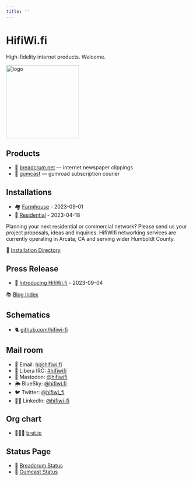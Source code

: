 ```yaml
---
title: ''
---
```

# HifiWi.fi

High-fidelity internet products. Welcome.

<img height='200' width='200' src='./media/logo.jpeg' alt='logo'>

## Products

- 🥖 [breadcrum.net](https://breadcrum.net) — internet newspaper clippings
- 📡 [gumcast](https://gumcast.com) — gumroad subscription courier

## Installations

- 🏘️ [Farmhouse](./installations/2023/09-01-farmhouse/) - 2023-09-01
- 🏡 [Residential](./installations/2023/04-18-residential/) - 2023-04-18

Planning your next residential or commercial network?
Please send us your project proposals, ideas and inquiries.
HifiWifi networking services are currently operating in Arcata, CA and serving wider Humboldt County.

🚧 [Installation Directory](./installations/)

## Press Release

- 👋 [Introducing HifiWi.fi](./blog/2023/introducing-hifiwifi/) - 2023-09-04

📚 [Blog Index](./blog/)

## Schematics

- 🐈 [github.com/hifiwi-fi](https://github.com/hifiwi-fi/)

## Mail room

- 📧 Email: [hi@hifiwi.fi](mailto:hi@hifiwi.fi)
- 💬 Libera IRC: [#hifiwifi](ircs://irc.libera.chat/hifiwifi)
- 🐘 Mastodon: [@hifiwifi](https://fosstodon.org/@hifiwifi)
- 🌦️ BlueSky: [@hifiwi.fi](https://bsky.app/profile/hifiwi.fi)
- 🐦 Twitter: [@hifiwi_fi](https://twitter.com/hifiwi_fi)
- 👨‍💼 LinkedIn: [@hifiwi-fi](https://www.linkedin.com/company/hifiwi-fi/)

## Org chart

- 🤦🏼‍♂️ [bret.io](https://bret.io)

## Status Page

- 🚦 [Breadcrum Status](https://status.breadcrum.net)
- 🚦 [Gumcast Status](https://status.gumcast.com)
